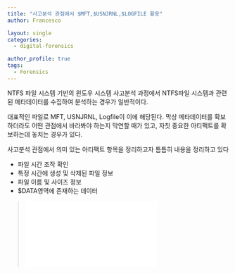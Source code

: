 ```yaml
---
title: "사고분석 관점에서 $MFT,$USNJRNL,$LOGFILE 활용"
author: Francesco

layout: single
categories:
  - digital-forensics

author_profile: true
tags:
  - Forensics
---
```

NTFS 파일 시스템 기반의 윈도우 시스템 사고분석 과정에서 NTFS파일 시스템과 관련된 메타데이터를 수집하여 분석하는 경우가 일반적이다.

대표적인 파일로 MFT, USNJRNL, Logfile이 이에 해당된다. 막상 메타데이터를 확보 하더라도 어떤 관점에서 바라봐야 하는지 막연할 때가 있고, 자칫 중요한 아티팩트를 확보하는데 놓치는 경우가 있다.

사고분석 관점에서 의미 있는 아티팩트 항목을 정리하고자 틈틈히 내용을 정리하고 있다

- 파일 시간 조작 확인
- 특정 시간에 생성 및 삭제된 파일 정보
- 파일 이름 및 사이즈 정보
- $DATA영역에 존재하는 데이터

> <embed src="/files/mft_urnjrnl_logfile_20170720_keynote.pdf" type="application/pdf">
